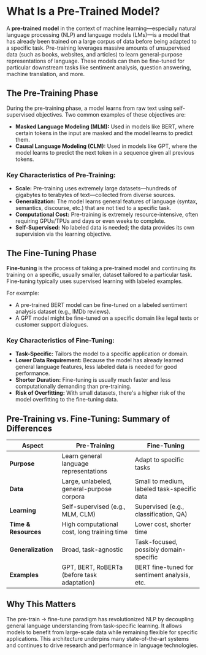 # What Is a Pre-Trained Model?

A **pre-trained model** in the context of machine learning—especially natural language processing (NLP) and language models (LMs)—is a model that has already been trained on a large corpus of data before being adapted to a specific task. Pre-training leverages massive amounts of unsupervised data (such as books, websites, and articles) to learn general-purpose representations of language. These models can then be fine-tuned for particular downstream tasks like sentiment analysis, question answering, machine translation, and more.

## The Pre-Training Phase

During the pre-training phase, a model learns from raw text using self-supervised objectives. Two common examples of these objectives are:

- **Masked Language Modeling (MLM):** Used in models like BERT, where certain tokens in the input are masked and the model learns to predict them.
- **Causal Language Modeling (CLM):** Used in models like GPT, where the model learns to predict the next token in a sequence given all previous tokens.

### Key Characteristics of Pre-Training:

- **Scale:** Pre-training uses extremely large datasets—hundreds of gigabytes to terabytes of text—collected from diverse sources.
- **Generalization:** The model learns general features of language (syntax, semantics, discourse, etc.) that are not tied to a specific task.
- **Computational Cost:** Pre-training is extremely resource-intensive, often requiring GPUs/TPUs and days or even weeks to complete.
- **Self-Supervised:** No labeled data is needed; the data provides its own supervision via the learning objective.

## The Fine-Tuning Phase

**Fine-tuning** is the process of taking a pre-trained model and continuing its training on a specific, usually smaller, dataset tailored to a particular task. Fine-tuning typically uses supervised learning with labeled examples.

For example:
- A pre-trained BERT model can be fine-tuned on a labeled sentiment analysis dataset (e.g., IMDb reviews).
- A GPT model might be fine-tuned on a specific domain like legal texts or customer support dialogues.

### Key Characteristics of Fine-Tuning:

- **Task-Specific:** Tailors the model to a specific application or domain.
- **Lower Data Requirement:** Because the model has already learned general language features, less labeled data is needed for good performance.
- **Shorter Duration:** Fine-tuning is usually much faster and less computationally demanding than pre-training.
- **Risk of Overfitting:** With small datasets, there's a higher risk of the model overfitting to the fine-tuning data.

## Pre-Training vs. Fine-Tuning: Summary of Differences

| Aspect              | Pre-Training                                    | Fine-Tuning                                  |
|---------------------|--------------------------------------------------|----------------------------------------------|
| **Purpose**         | Learn general language representations          | Adapt to specific tasks                      |
| **Data**            | Large, unlabeled, general-purpose corpora       | Small to medium, labeled task-specific data  |
| **Learning**        | Self-supervised (e.g., MLM, CLM)                | Supervised (e.g., classification, QA)        |
| **Time & Resources**| High computational cost, long training time     | Lower cost, shorter time                     |
| **Generalization**  | Broad, task-agnostic                            | Task-focused, possibly domain-specific       |
| **Examples**        | GPT, BERT, RoBERTa (before task adaptation)     | BERT fine-tuned for sentiment analysis, etc. |

## Why This Matters

The pre-train → fine-tune paradigm has revolutionized NLP by decoupling general language understanding from task-specific learning. It allows models to benefit from large-scale data while remaining flexible for specific applications. This architecture underpins many state-of-the-art systems and continues to drive research and performance in language technologies.

